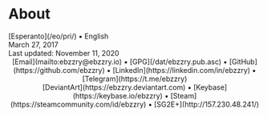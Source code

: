 About
=====

<div class="center">[Esperanto](/eo/pri/) ▪ English</div>
<div class="center">March 27, 2017</div>
<div class="center">Last updated: November 11, 2020</div>

<center>
[Email](mailto:ebzzry@ebzzry.io) ▪ [GPG](/dat/ebzzry.pub.asc) ▪ [GitHub](https://github.com/ebzzry) ▪ [LinkedIn](https://linkedin.com/in/ebzzry) ▪ [Telegram](https://t.me/ebzzry)<br>
[DeviantArt](https://ebzzry.deviantart.com) ▪ [Keybase](https://keybase.io/ebzzry) ▪ [Steam](https://steamcommunity.com/id/ebzzry) ▪ [SG2E+](http://157.230.48.241/)
</center>
